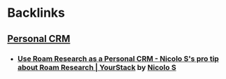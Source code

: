 
# Backlinks
## [Personal CRM](<Personal CRM.md>)
- ### [Use Roam Research as a Personal CRM - Nicolo S's pro tip about Roam Research | YourStack](https://yourstack.com/pro-tips/340-use-roam-research-as-a-personal-crm) by [Nicolo S](<Nicolo S.md>)

